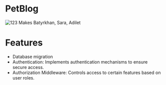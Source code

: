 # PetBlog 
![123](https://github.com/t0rch13/petblog/assets/110306539/88d1ad16-c19d-46bc-a5b1-66fad959a71b)
Makes Batyrkhan, Sara, Adilet
# Features 
- Database migration
- Authentication: Implements authentication mechanisms to ensure secure access.
- Authorization Middleware: Controls access to certain features based on user roles.


